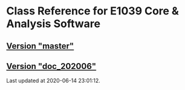 # Class Reference for E1039 Core & Analysis Software
## [Version "master"](master/)
## [Version "doc_202006"](doc_202006/)
Last updated at 2020-06-14 23:01:12.
